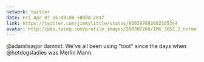 ```yaml
---
network: twitter
date: Fri Apr 07 16:40:00 +0000 2017
link: https://twitter.com/jimmylittle/status/850387692802105344
avatar: http://pbs.twimg.com/profile_images/280307260/IMG_3651_2_normal.jpg
---
```


@adamlisagor dammit. We've all been using "toot" since the days when  @hotdogsladies was Merlin Mann.
